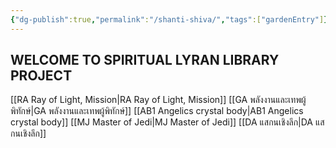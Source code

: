 ```yaml
---
{"dg-publish":true,"permalink":"/shanti-shiva/","tags":["gardenEntry"]}
---
```


## WELCOME TO SPIRITUAL LYRAN LIBRARY PROJECT

[[RA Ray of Light, Mission\|RA Ray of Light, Mission]]
[[GA พลังงานและเทพผู้พิทักษ์\|GA พลังงานและเทพผู้พิทักษ์]] 
[[AB1 Angelics crystal body\|AB1 Angelics crystal body]]
[[MJ Master of Jedi\|MJ Master of Jedi]]
[[DA แสกนเชิงลึก\|DA แสกนเชิงลึก]]





